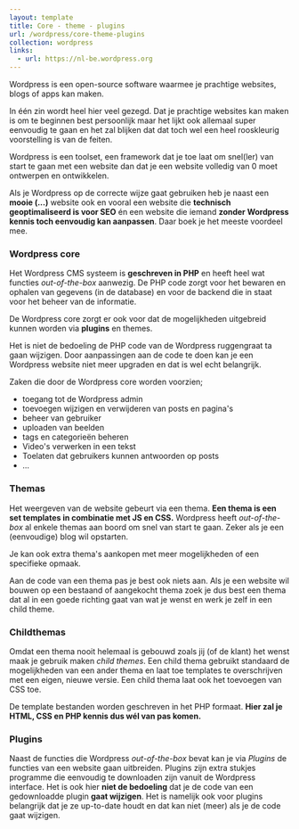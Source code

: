 ```yaml
---
layout: template
title: Core - theme - plugins
url: /wordpress/core-theme-plugins
collection: wordpress
links:
  - url: https://nl-be.wordpress.org
---
```

<quote>
Wordpress is een open-source software waarmee je prachtige websites, blogs of apps kan maken.
</quote>

In één zin wordt heel hier veel gezegd. Dat je prachtige websites kan maken is om te beginnen best persoonlijk maar het lijkt ook allemaal super eenvoudig te gaan en het zal blijken dat dat toch wel een heel rooskleurig voorstelling is van de feiten.

Wordpress is een toolset, een framework dat je toe laat om snel(ler) van start te gaan met een website dan dat je een website volledig van 0 moet ontwerpen en ontwikkelen. 

Als je Wordpress op de correcte wijze gaat gebruiken heb je naast een <strong>mooie (...)</strong> website ook en vooral een website die <strong>technisch geoptimaliseerd is voor SEO</strong> én een website die iemand <strong>zonder Wordpress kennis toch eenvoudig kan aanpassen</strong>. Daar boek je het meeste voordeel mee.

### Wordpress core

Het Wordpress CMS systeem is <strong>geschreven in PHP</strong> en heeft heel wat functies <em>out-of-the-box</em> aanwezig. De PHP code zorgt voor het bewaren en ophalen van gegevens (in de database) en voor de backend die in staat voor het beheer van de informatie. 

De Wordpress core zorgt er ook voor dat de mogelijkheden uitgebreid kunnen worden via <strong>plugins</strong> en </strong>themes</strong>.

Het is niet de bedoeling de PHP code van de Wordpress ruggengraat ta gaan wijzigen. Door aanpassingen aan de code te doen kan je een Wordpress website niet meer upgraden en dat is wel echt belangrijk.

Zaken die door de Wordpress core worden voorzien;
* toegang tot de Wordpress admin
* toevoegen wijzigen en verwijderen van posts en pagina's
* beheer van gebruiker
* uploaden van beelden
* tags en categorieën beheren
* Video's verwerken in een tekst
* Toelaten dat gebruikers kunnen antwoorden op posts
* ...

### Themas
Het weergeven van de website gebeurt via een thema. <strong>Een thema is een set templates in combinatie met JS en CSS.</strong> Wordpress heeft <em>out-of-the-box</em> al enkele themas aan boord om snel van start te gaan. Zeker als je een (eenvoudige) blog wil opstarten. 

Je kan ook extra thema's aankopen met meer mogelijkheden of een specifieke opmaak.

Aan de code van een thema pas je best ook niets aan. Als je een website wil bouwen op een bestaand of aangekocht thema zoek je dus best een thema dat al in een goede richting gaat van wat je wenst en werk je zelf in een child theme.

### Childthemas
Omdat een thema nooit helemaal is gebouwd zoals jij (of de klant) het wenst maak je gebruik maken <em>child themes</em>. Een child thema gebruikt standaard de mogelijkheden van een ander thema en laat toe templates te overschrijven met een eigen, nieuwe versie. Een child thema laat ook het toevoegen van CSS toe. 

De template bestanden worden geschreven in het PHP formaat. <strong>Hier zal je HTML, CSS en PHP kennis dus wél van pas komen.</strong>

### Plugins

Naast de functies die Wordpress <em>out-of-the-box</em> bevat kan je via <em>Plugins</em> de functies van een website gaan uitbreiden. Plugins zijn extra stukjes programme die eenvoudig te downloaden zijn vanuit de Wordpress interface. Het is ook hier <strong>niet de bedoeling</strong> dat je de code van een gedownloadde plugin <strong>gaat wijzigen</strong>. Het is namelijk ook voor plugins belangrijk dat je ze up-to-date houdt en dat kan niet (meer) als je de code gaat wijzigen.